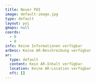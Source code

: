 ```yaml
---
title: Neuer POI
image: default-image.jpg
type: default
layout: poi
gmaps: null
coords:
  - 0
  - 0
info: Keine Informationen verfügbar
arDesc: Keine AR-Beschreibung verfügbar
ar:
  type: default
  content: Kein AR-Inhalt verfügbar
  location: Keine AR-Location verfügbar
  nft: []
---
```


